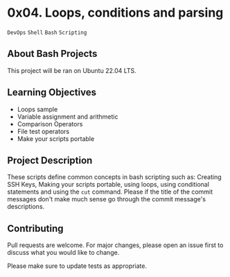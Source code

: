 # 0x04. Loops, conditions and parsing
``DevOps`` ``Shell`` ``Bash`` ``Scripting``

## About Bash Projects

This project will be ran on Ubuntu 22.04 LTS.

## Learning Objectives

- Loops sample
- Variable assignment and arithmetic
- Comparison Operators
- File test operators
- Make your scripts portable

## Project Description

These scripts define common concepts in bash scripting such as: Creating SSH Keys, Making your scripts portable, using loops, using conditional statements and using the ``cut`` command.
Please if the title of the commit messages don't make much sense go through the commit message's descriptions.

## Contributing
Pull requests are welcome. For major changes, please open an issue first to discuss what you would like to change.

Please make sure to update tests as appropriate.
